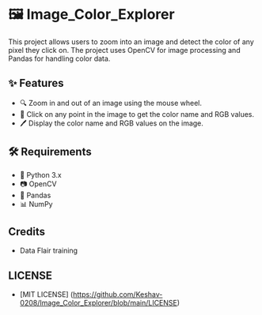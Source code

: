 # 🖼️ Image_Color_Explorer

This project allows users to zoom into an image and detect the color of any pixel they click on. The project uses OpenCV for image processing and Pandas for handling color data.

## ✨ Features

- 🔍 Zoom in and out of an image using the mouse wheel.
- 🎯 Click on any point in the image to get the color name and RGB values.
- 🖊️ Display the color name and RGB values on the image.

## 🛠️  Requirements

- 🐍 Python 3.x
- 📷 OpenCV
- 🐼 Pandas
- 📊 NumPy
  
## Credits
- Data Flair training

## LICENSE
- [MIT LICENSE] (https://github.com/Keshav-0208/Image_Color_Explorer/blob/main/LICENSE)
